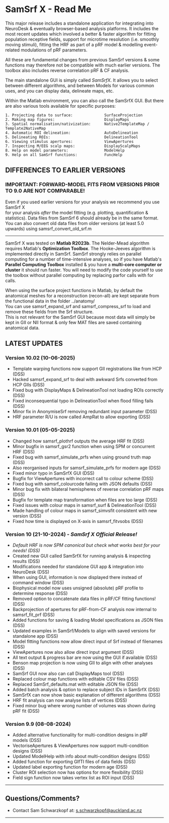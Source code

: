 # SamSrf X - Read Me

This major release includes a standalone application for integrating into 
NeuroDesk & eventually browser-based analysis platforms. It includes the 
most recent updates which involved a better & faster algorithm for fitting 
population receptive fields, support for microtime resolution (i.e. smoothly 
moving stimuli), fitting the HRF as part of a pRF model & modelling 
event-related modulations of pRF parameters.  

All these are fundamental changes from previous SamSrf versions & some 
functions may therefore not be compatible with much earlier versions. 
The toolbox also includes reverse correlation pRF & CF analysis. 

The main standalone GUI is simply called *SamSrfX*. It allows you to 
select between different algorithms, and between Models for various common uses, 
and you can display data, delineate maps, etc.  

Within the Matlab environment, you can also call the SamSrfX GUI. But there 
are also various tools available for specific purposes:  
 
    1. Projecting data to surface:              SurfaceProjection  
    2. Making map figures:                      DisplayMaps  
    3. Spatial normalisation/nativization:      Native2TemplateMap / Template2NativeMap  
	4. Automatic ROI delineation:               AutoDelineation  
    5. Delineating ROIs:                        DelineationTool  
    6. Viewing stimulus apertures:              ViewApertures  
    7. Inspecting M/EEG scalp maps:             DisplayScalpMaps   
	8. Help on model parameters:                ModelHelp  
    9. Help on all SamSrf functions:            FuncHelp  


## DIFFERENCES TO EARLIER VERSIONS

### IMPORTANT: FORWARD-MODEL FITS FROM VERSIONS PRIOR TO 9.0 ARE NOT COMPARABLE!  

Even if you used earlier versions for your analysis we recommend you use SamSrf X  
for your analysis *after* the model fitting (e.g. plotting, quantification & statistics). 
Data files from SamSrf 6 should already be in the same format. You can also convert old 
data files from older versions (at least 5.0 upwards) using samsrf_convert_old_srf.m   

------

SamSrf X was tested on **Matlab R2023b**. The Nelder-Mead algorithm requires Matlab's 
**Optimization Toolbox**. The Hooke-Jeeves algorithm is implemented directly 
in SamSrf. SamSrf strongly relies on parallel computing for a number of time-intensive 
analyses, so if you have Matlab's **Parallel Computing Toolbox** installed & you have a 
**multi-core computer or cluster** it should run faster. You will need to modify the 
code yourself to use the toolbox without parallel computing by replacing parfor calls 
with for calls.    
 
When using the surface project functions in Matlab, by default the anatomical meshes 
for a reconstruction (recon-all) are kept separate from  the functional data in the 
folder ../anatomy/  
You can use samsrf_expand_srf and samsrf_compress_srf to load and remove these fields 
from the Srf structure.  
This is not relevant for the SamSrf GUI because most data will simply be kept in 
GII or NII format & only few MAT files are saved containing anatomical data.  

## LATEST UPDATES 

### Version 10.02 (10-06-2025)  
- Template warping functions now support GII registrations like from HCP (DSS)  
- Hacked samsrf_expand_srf to deal with awkward Srfs converted from HCP GIIs (DSS)  
- Fixed bug with DisplayMaps & DelineationTool not loading ROIs correctly (DSS)  
- Fixed inconsequential typo in DelineationTool when flood filling fails (DSS)  
- Minor fix in AnonymiseSrf removing redundant input parameter (DSS)  
- HRF parameter R/U is now called AmpRat to allow exporting (DSS)  

### Version 10.01 (05-05-2025)  
- Changed how samsrf_plothrf outputs the average HRF fit (DSS)  
- Minor bugfix in samsrf_gsr2 function when using SPM or concurrent HRF (DSS)  
- Fixed bug with samsrf_simulate_prfs when using ground truth map (DSS)  
- Also reorganised inputs for samsrf_simulate_prfs for modern age (DSS)  
- Fixed minor typo in SamSrfX GUI (DSS)  
- Bugfix for ViewApertures with incorrect call to colour scheme (DSS)  
- Fixed bug with samsrf_colourcode failing with JSON defaults (DSS)  
- Minor bug fix with bilateral hemispheres of reverse correlation pRF maps (DSS)  
- Bugfix for template map transformation when files are too large (DSS)  
- Fixed issues with colour maps in samsrf_surf & DelineationTool (DSS)  
- Made handling of colour maps in samsrf_simvsfit consistent with new version (DSS)  
- Fixed how time is displayed on X-axis in samsrf_fitvsobs (DSS)  

### Version 10 (21-10-2024) - *SamSrf X Official Release!*
- *Default HRF is now SPM canonical but check what works best for your needs! (DSS)*   
- Created new GUI called SamSrfX for running analysis & inspecting results (DSS)  
- Modifications needed for standalone GUI app & integration into NeuroDesk (DSS)  
- When using GUI, information is now displayed there instead of command window (DSS)  
- Biophysical model now uses unsigned (absolute) pRF profile to determine response (DSS)  
- Removed option to concatenate data files in pRF/CF fitting functions! (DSS)  
- Backprojection of apertures for pRF-from-CF analysis now internal to samsrf_fit_prf (DSS)  
- Added functions for saving & loading Model specifications as JSON files (DSS)  
- Updated examples in SamSrf/Models to align with saved versions for standalone app (DSS)  
- Model fitting functions now allow direct input of Srf instead of filenames (DSS)   
- ViewApertures now also allow direct input argument (DSS)  
- All text output & progress bar are now using the GUI if available (DSS)  
- Benson map projection is now using GII to align with other analyses (DSS)  
- SamSrf GUI now also can call DisplayMaps tool (DSS)  
- Replaced colour map functions with editable CSV files (DSS)  
- Replaced SamSrf_defaults.mat with editable JSON file (DSS)  
- Added batch analysis & option to replace subject IDs in SamSrfX (DSS)  
- SamSrfX can now show basic explanation of different algorithms (DSS)  
- HRF fit analysis can now analyse lists of vertices (DSS)  
- Fixed minor bug where wrong number of volumes was shown during pRF fit (DSS)  

### Version 9.9 (08-08-2024)  
- Added alternative functionality for multi-condition designs in pRF models (DSS)   
- VectoriseApertures & ViewApertures now support multi-condition designs (DSS)  
- Updated ModelHelp with info about multi-condition designs (DSS)  
- Added function for exporting GIfTI files of data fields (DSS)  
- Updated label exporting function for modern age (DSS)  
- Cluster ROI selection now has options for more flexibility (DSS)  
- Field sign function now takes vertex list as ROI input (DSS)  

------

## Questions/Comments?
* Contact Sam Schwarzkopf at: s.schwarzkopf@auckland.ac.nz

------
